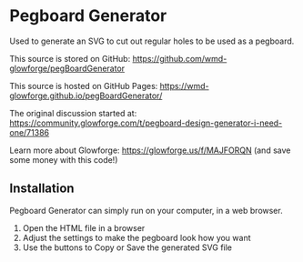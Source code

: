 # Pegboard Generator
Used to generate an SVG to cut out regular holes to be used as a pegboard.

This source is stored on GitHub: https://github.com/wmd-glowforge/pegBoardGenerator

This source is hosted on GitHub Pages: https://wmd-glowforge.github.io/pegBoardGenerator/

The original discussion started at: https://community.glowforge.com/t/pegboard-design-generator-i-need-one/71386

Learn more about Glowforge: https://glowforge.us/f/MAJFORQN (and save some money with this code!)

## Installation

Pegboard Generator can simply run on your computer, in a web browser.

1. Open the HTML file in a browser
2. Adjust the settings to make the pegboard look how you want
3. Use the buttons to Copy or Save the generated SVG file

